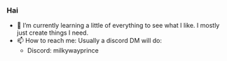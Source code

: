 ### Hai
- 🌱 I’m currently learning a little of everything to see what I like. I mostly just create things I need.
- 📫 How to reach me: Usually a discord DM will do:
  - Discord: milkywayprince

<!--
**sanatized/sanatized** is a ✨ _special_ ✨ repository because its `README.md` (this file) appears on your GitHub profile.

Here are some ideas to get you started:

- 🔭 I’m currently working on ...
- 🌱 I’m currently learning ...
- 👯 I’m looking to collaborate on ...
- 🤔 I’m looking for help with ...
- 💬 Ask me about ...
- 📫 How to reach me: ...
- 😄 Pronouns: ...
- ⚡ Fun fact: ...
-->
